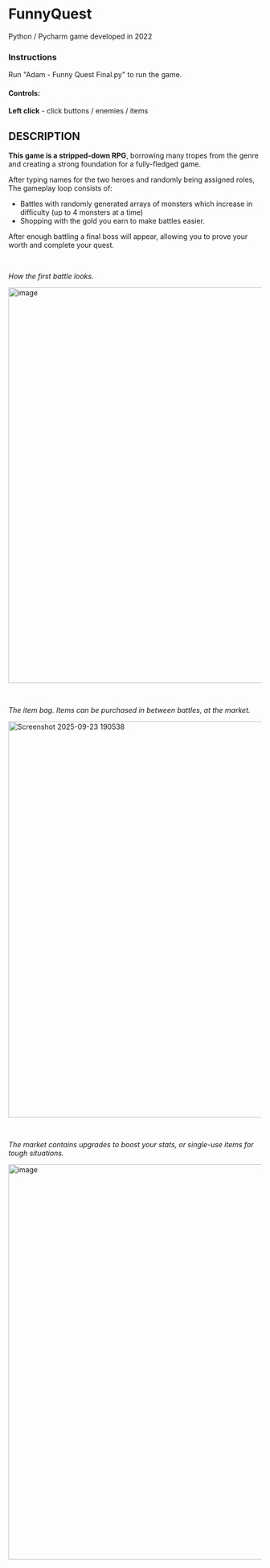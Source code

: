 # FunnyQuest
<body>
Python / Pycharm game developed in 2022
<h3> Instructions </h3>
<p>Run "Adam - Funny Quest Final.py" to run the game.
  
<h4>Controls:</h4>
<b>Left click</b> - click buttons / enemies / items<br>
</p>

<h2>DESCRIPTION</h2>
<p><b>This game is a stripped-down RPG</b>, borrowing many tropes from the genre and creating a strong foundation for a fully-fledged game.
  <br>
  
  After typing names for the two heroes and randomly being assigned roles, The gameplay loop consists of: <br> 
  - Battles with randomly generated arrays of monsters which increase in difficulty (up to 4 monsters at a time)
  - Shopping with the gold you earn to make battles easier. <br>
  
  After enough battling a final boss will appear, allowing you to prove your worth and complete your quest.
</p>

<p><br></p>

<p><i>How the first battle looks.</i></p>
<img width="787" height="787" alt="image" src="https://github.com/user-attachments/assets/1e72b1a8-494e-4db0-bf34-0a5b269e1849" />

<p><br></p>

<p><i>The item bag. Items can be purchased in between battles, at the market.</i></p>
<img width="785" height="788" alt="Screenshot 2025-09-23 190538" src="https://github.com/user-attachments/assets/0ff4b23c-509b-45e5-83ca-977e122dca9c" />

<p><br></p>

<p><i>The market contains upgrades to boost your stats, or single-use items for tough situations.</i></p>
<img width="784" height="786" alt="image" src="https://github.com/user-attachments/assets/8e9dff69-f1aa-4a98-9a8d-388964ffcef4" />

  
</body>
